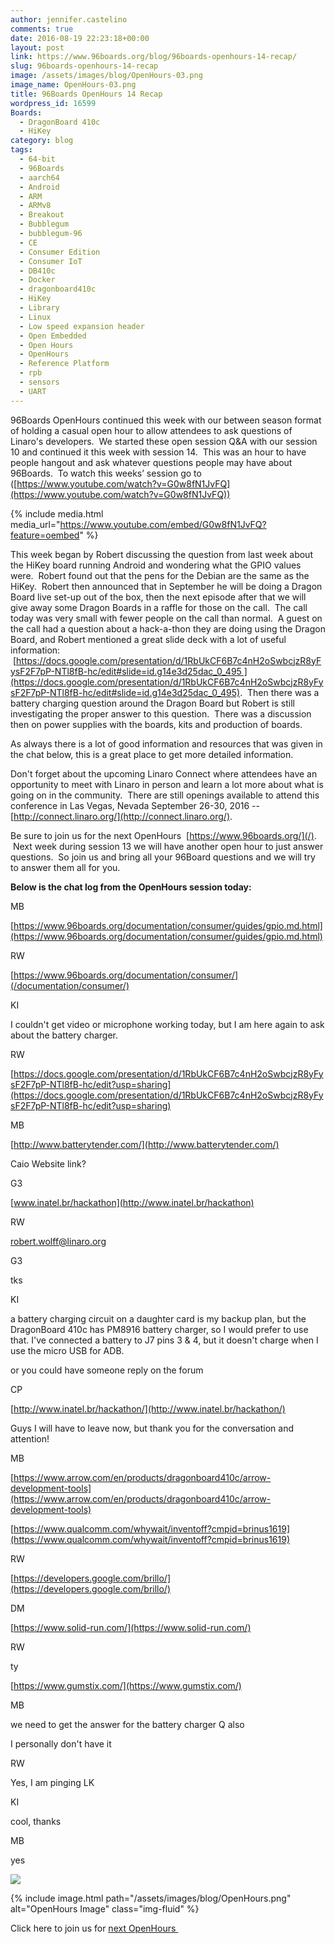 ```yaml
---
author: jennifer.castelino
comments: true
date: 2016-08-19 22:23:18+00:00
layout: post
link: https://www.96boards.org/blog/96boards-openhours-14-recap/
slug: 96boards-openhours-14-recap
image: /assets/images/blog/OpenHours-03.png
image_name: OpenHours-03.png
title: 96Boards OpenHours 14 Recap
wordpress_id: 16599
Boards:
  - DragonBoard 410c
  - HiKey
category: blog
tags:
  - 64-bit
  - 96Boards
  - aarch64
  - Android
  - ARM
  - ARMv8
  - Breakout
  - Bubblegum
  - bubblegum-96
  - CE
  - Consumer Edition
  - Consumer IoT
  - DB410c
  - Docker
  - dragonboard410c
  - HiKey
  - Library
  - Linux
  - Low speed expansion header
  - Open Embedded
  - Open Hours
  - OpenHours
  - Reference Platform
  - rpb
  - sensors
  - UART
---
```


96Boards OpenHours continued this week with our between season format of holding a casual open hour to allow attendees to ask questions of Linaro's developers.  We started these open session Q&A with our session 10 and continued it this week with session 14.  This was an hour to have people hangout and ask whatever questions people may have about 96Boards.  To watch this weeks’ session go to ([https://www.youtube.com/watch?v=G0w8fN1JvFQ](https://www.youtube.com/watch?v=G0w8fN1JvFQ))

{% include media.html media_url="https://www.youtube.com/embed/G0w8fN1JvFQ?feature=oembed" %}

This week began by Robert discussing the question from last week about the HiKey board running Android and wondering what the GPIO values were.  Robert found out that the pens for the Debian are the same as the HiKey.  Robert then announced that in September he will be doing a Dragon Board live set-up out of the box, then the next episode after that we will give away some Dragon Boards in a raffle for those on the call.  The call today was very small with fewer people on the call than normal.  A guest on the call had a question about a hack-a-thon they are doing using the Dragon Board, and Robert mentioned a great slide deck with a lot of useful information:  [https://docs.google.com/presentation/d/1RbUkCF6B7c4nH2oSwbcjzR8yFysF2F7pP-NTl8fB-hc/edit#slide=id.g14e3d25dac_0_495 ](https://docs.google.com/presentation/d/1RbUkCF6B7c4nH2oSwbcjzR8yFysF2F7pP-NTl8fB-hc/edit#slide=id.g14e3d25dac_0_495).  Then there was a battery charging question around the Dragon Board but Robert is still investigating the proper answer to this question.  There was a discussion then on power supplies with the boards, kits and production of boards.

As always there is a lot of good information and resources that was given in the chat below, this is a great place to get more detailed information.

Don't forget about the upcoming Linaro Connect where attendees have an opportunity to meet with Linaro in person and learn a lot more about what is going on in the community.  There are still openings available to attend this conference in Las Vegas, Nevada September 26-30, 2016 --[http://connect.linaro.org/](http://connect.linaro.org/).

Be sure to join us for the next OpenHours  [https://www.96boards.org/](/).  Next week during session 13 we will have another open hour to just answer questions.  So join us and bring all your 96Board questions and we will try to answer them all for you.

**Below is the chat log from the OpenHours session today:**

MB

[https://www.96boards.org/documentation/consumer/guides/gpio.md.html](https://www.96boards.org/documentation/consumer/guides/gpio.md.html)

RW

[https://www.96boards.org/documentation/consumer/](/documentation/consumer/)

KI

I couldn't get video or microphone working today, but I am here again to ask about the battery charger.

RW

[https://docs.google.com/presentation/d/1RbUkCF6B7c4nH2oSwbcjzR8yFysF2F7pP-NTl8fB-hc/edit?usp=sharing](https://docs.google.com/presentation/d/1RbUkCF6B7c4nH2oSwbcjzR8yFysF2F7pP-NTl8fB-hc/edit?usp=sharing)

MB

[http://www.batterytender.com/](http://www.batterytender.com/)

Caio Website link?

G3

[www.inatel.br/hackathon](http://www.inatel.br/hackathon)

RW

[robert.wolff@linaro.org](mailto:robert.wolff@linaro.org)

G3

tks

KI

a battery charging circuit on a daughter card is my backup plan, but the DragonBoard 410c has PM8916 battery charger, so I would prefer to use that. I've connected a battery to J7 pins 3 & 4, but it doesn't charge when I use the micro USB for ADB.

or you could have someone reply on the forum

CP

[http://www.inatel.br/hackathon/](http://www.inatel.br/hackathon/)

Guys I will have to leave now, but thank you for the conversation and attention!

MB

[https://www.arrow.com/en/products/dragonboard410c/arrow-development-tools](https://www.arrow.com/en/products/dragonboard410c/arrow-development-tools)

[https://www.qualcomm.com/whywait/inventoff?cmpid=brinus1619](https://www.qualcomm.com/whywait/inventoff?cmpid=brinus1619)

RW

[https://developers.google.com/brillo/](https://developers.google.com/brillo/)

DM

[https://www.solid-run.com/](https://www.solid-run.com/)

RW

ty

[https://www.gumstix.com/](https://www.gumstix.com/)

MB

we need to get the answer for the battery charger Q also

I personally don't have it

RW

Yes, I am pinging LK

KI

cool, thanks

MB

yes

![](https://ssl.gstatic.com/ui/v1/icons/mail/images/cleardot.gif)

{% include image.html path="/assets/images/blog/OpenHours.png" alt="OpenHours Image" class="img-fluid" %}

Click here to join us for [next OpenHours ](/)
